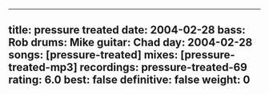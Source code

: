 
---
title: pressure treated
date: 2004-02-28
bass:	Rob
drums:	Mike
guitar:	Chad
day: 2004-02-28
songs: [pressure-treated]
mixes: [pressure-treated-mp3]
recordings: pressure-treated-69
rating: 6.0
best: false
definitive: false
weight: 0
---
